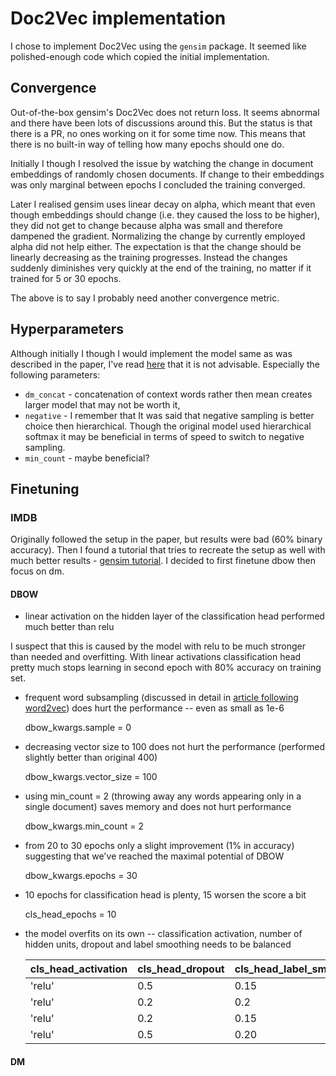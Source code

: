 [gensim_tut]: https://radimrehurek.com/gensim/auto_examples/howtos/run_doc2vec_imdb.html#sphx-glr-auto-examples-howtos-run-doc2vec-imdb-py
[mikolov_2013]: https://proceedings.neurips.cc/paper/2013/hash/9aa42b31882ec039965f3c4923ce901b-Abstract.html

# Doc2Vec implementation

I chose to implement Doc2Vec using the `gensim` package. It seemed like
polished-enough code which copied the initial implementation.

## Convergence

Out-of-the-box gensim's Doc2Vec does not return loss. It seems abnormal and
there have been lots of discussions around this. But the status is that there is
a PR, no ones working on it for some time now. This means that there is no
built-in way of telling how many epochs should one do.

Initially I though I resolved the issue by watching the change in document
embeddings of randomly chosen documents. If change to their embeddings was only
marginal between epochs I concluded the training converged.

Later I realised gensim uses linear decay on alpha, which meant that even
though embeddings should change (i.e. they caused the loss to be higher), they
did not get to change because alpha was small and therefore dampened the
gradient. Normalizing the change by currently employed alpha did not help
either. The expectation is that the change should be linearly decreasing as the
training progresses. Instead the changes suddenly diminishes very quickly at the
end of the training, no matter if it trained for 5 or 30 epochs.

The above is to say I probably need another convergence metric.

## Hyperparameters

Although initially I though I would implement the model same as was described in
the paper, I've read
[here](https://groups.google.com/g/gensim/c/Ab4dcRaF9n8/m/XXl08mRiDgAJ) that it
is not advisable. Especially the following parameters:

- `dm_concat` - concatenation of context words rather then mean creates larger
  model that may not be worth it,
- `negative` - I remember that It was said that negative sampling is better
  choice then hierarchical. Though the original model used hierarchical softmax
  it may be beneficial in terms of speed to switch to negative sampling.
- `min_count` - maybe beneficial?

## Finetuning

### IMDB

Originally followed the setup in the paper, but results were bad (60% binary
accuracy). Then I found a tutorial that tries to recreate the setup as well with
much better results - [gensim tutorial][gensim_tut]. I decided to first finetune
dbow then focus on dm.

#### DBOW

- linear activation on the hidden layer of the classification head performed
  much better than relu

I suspect that this is caused by the model with relu to be much stronger than
needed and overfitting. With linear activations classification head pretty much
stops learning in second epoch with 80% accuracy on training set.

- frequent word subsampling (discussed in detail in [article following
  word2vec][mikolov_2013]) does hurt the performance -- even as small as 1e-6

    dbow_kwargs.sample = 0

- decreasing vector size to 100 does not hurt the performance (performed
  slightly better than original 400)

    dbow_kwargs.vector_size = 100

- using min_count = 2 (throwing away any words appearing only in a single
  document) saves memory and does not hurt performance

    dbow_kwargs.min_count = 2

- from 20 to 30 epochs only a slight improvement (1% in accuracy) suggesting
  that we've reached the maximal potential of DBOW

    dbow_kwargs.epochs = 30

- 10 epochs for classification head is plenty, 15 worsen the score a bit

    cls_head_epochs = 10

- the model overfits on its own -- classification activation, number of hidden
  units, dropout and label smoothing needs to be balanced

    | cls_head_activation |cls_head_dropout |cls_head_label_smoothing |cls_head_hidden_units | test_binary_accuracy |
    | ------------------- | --------------- | ---------------------   | -------------------- | -------------------- |
    | 'relu'              |  0.5            | 0.15                    | 25                   | 0.87355              |
    | 'relu'              |  0.2            | 0.2                     | 10                   | 0.87339              |
    | 'relu'              |  0.2            | 0.15                    | 40                   | 0.87203              |
    | 'relu'              |  0.5            | 0.20                    | 25                   | 0.87071              |


#### DM



